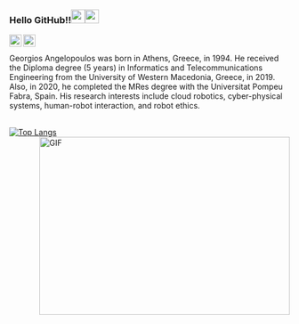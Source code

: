 ### Hello GitHub!!<img src="https://media.giphy.com/media/hvRJCLFzcasrR4ia7z/giphy.gif" width="25px"><img src="https://media.giphy.com/media/hvRJCLFzcasrR4ia7z/giphy.gif" width="25px">

<a href="https://twitter.com/GeorgeAngelop">
  <img align="left" alt="Georgios Angelopoulos | Twitter" width="22px" src="https://raw.githubusercontent.com/peterthehan/peterthehan/master/assets/twitter.svg" />
</a>
<a href="https://www.linkedin.com/in/george-angelopoulos/">
  <img align="left" alt="Georgios Angelopoulos  | LinkedIN" width="22px" src="https://raw.githubusercontent.com/peterthehan/peterthehan/master/assets/linkedin.svg" />
</a>



<br>
<br>
Georgios Angelopoulos was born in Athens, Greece, in 1994. He received the Diploma degree (5 years) in Informatics and Telecommunications Engineering from the University of Western Macedonia, Greece, in 2019. Also, in 2020, he completed the MRes degree with the Universitat Pompeu Fabra, Spain. His research interests include cloud robotics, cyber-physical systems, human-robot interaction, and robot ethics.

<br>
<br>

[![Top Langs](https://github-readme-stats.vercel.app/api/top-langs/?username=angelopoulosG&layout=compact&text_color=daf7dc&bg_color=151515)](https://github.com/anuraghazra/github-readme-stats)
<img align="right" alt="GIF" src="https://github.com/abhisheknaiidu/abhisheknaiidu/blob/master/code.gif?raw=true" width="450" height="320" />
  
<!--
**angelopoulosG/angelopoulosG** is a ✨ _special_ ✨ repository because its `README.md` (this file) appears on your GitHub profile.

Here are some ideas to get you started:

- 🔭 I’m currently working on ...
- 🌱 I’m currently learning ...
- 👯 I’m looking to collaborate on ...
- 🤔 I’m looking for help with ...
- 💬 Ask me about ...
- 📫 How to reach me: ...
- 😄 Pronouns: ...
- ⚡ Fun fact: ...
-->
